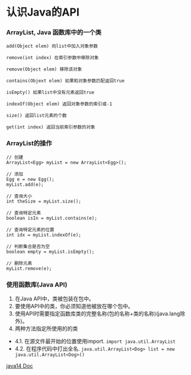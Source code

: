 # 认识Java的API

### ArrayList, Java 函数库中的一个类

```
add(Object elem) 向list中加入对象参数

remove(int index) 在索引参数中移除对象

remove(Object elem) 移除该对象

contains(Objext elem) 如果和对象参数匹配返回true

isEmpty() 如果list中没有元素返回true

indexOf(Object elem) 返回对象参数的索引或-1

size() 返回list元素的个数

get(int index) 返回当前索引参数的对象
```
### ArrayList的操作
```
// 创建
ArrayList<Egg> myList = new ArrayList<Egg>();

// 添加
Egg e = new Egg();
myList.add(e);

// 查询大小
int theSize = myList.size();

// 查询特定元素
boolean isIn = myList.contains(e);

// 查询特定元素的位置
int idx = myList.indexOf(e);

// 判断集合是否为空
boolean empty = myList.isEmpty();

// 删除元素
myList.remove(e);

```

### 使用函数库(Java API)
1. 在Java API中，类被包装在包中。 
2. 要使用API中的类，你必须知道他被放在哪个包中。
3. 使用API时需要指定函数库类的完整名称(包的名称+类的名称)(java.lang除外)。
4. 两种方法指定所使用的的类
  * 4.1. 在源文件最开始的位置使用import.
  `import java.util.ArrayList`
  * 4.2. 在程序代码中打出全名. 
  `java.util.ArrayList<Dog> list = new java.util.ArrayList<Dog>()`
  
  [java14 Doc](https://docs.oracle.com/en/java/javase/14/docs/api/index.html)
  